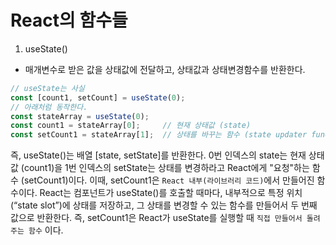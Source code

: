 # React의 함수들
1. useState()
- 매개변수로 받은 값을 상태값에 전달하고, 상태값과 상태변경함수를 반환한다.

```jsx
// useState는 사실
const [count1, setCount] = useState(0); 
// 아래처럼 동작한다.
const stateArray = useState(0);
const count1 = stateArray[0];     // 현재 상태값 (state)
const setCount1 = stateArray[1];  // 상태를 바꾸는 함수 (state updater function)
```

즉, useState()는 배열 [state, setState]를 반환한다.
0번 인덱스의 state는 현재 상태 값 (count1)을 1번 인덱스의 setState는 상태를 변경하라고 React에게 "요청"하는 함수 (setCount1)이다.
이때, setCount1은 `React 내부(라이브러리 코드)`에서 만들어진 함수이다.
React는 컴포넌트가 useState()를 호출할 때마다, 내부적으로 특정 위치(“state slot”)에 상태를 저장하고, 그 상태를 변경할 수 있는 함수를 만들어서 두 번째 값으로 반환한다.
즉, setCount1은 React가 useState를 실행할 때 `직접 만들어서 돌려주는 함수` 이다.